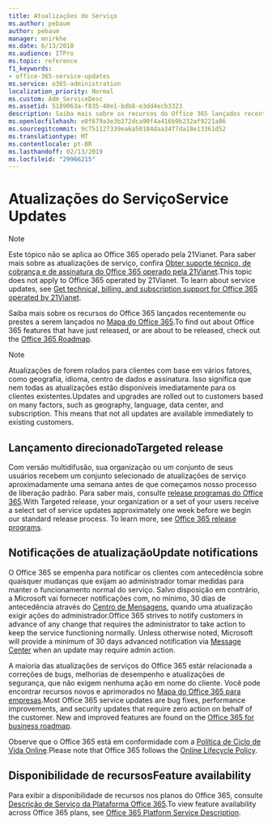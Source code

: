 ```yaml
---
title: Atualizações do Serviço
ms.author: pebaum
author: pebaum
manager: mnirkhe
ms.date: 6/13/2018
ms.audience: ITPro
ms.topic: reference
f1_keywords:
- office-365-service-updates
ms.service: o365-administration
localization_priority: Normal
ms.custom: Adm_ServiceDesc
ms.assetid: 5189063a-f835-40e1-bdb8-e3dd4ecb3323
description: Saiba mais sobre os recursos do Office 365 lançados recentemente ou prestes a serem lançados no Mapa do Office 365.
ms.openlocfilehash: e0f679a3e3b272dca90f4a416b9b232af9221a86
ms.sourcegitcommit: 9c751127339ea6a50184daa34f7da18e13361d52
ms.translationtype: MT
ms.contentlocale: pt-BR
ms.lasthandoff: 02/13/2019
ms.locfileid: "29966215"
---
```

# <a name="service-updates"></a><span data-ttu-id="ef4d0-103">Atualizações do Serviço</span><span class="sxs-lookup"><span data-stu-id="ef4d0-103">Service Updates</span></span>

> [!NOTE]
> <span data-ttu-id="ef4d0-p101">Este tópico não se aplica ao Office 365 operado pela 21Vianet. Para saber mais sobre as atualizações de serviço, confira [Obter suporte técnico, de cobrança e de assinatura do Office 365 operado pela 21Vianet](http://go.microsoft.com/fwlink/?LinkID=733350&amp;clcid=0x409).</span><span class="sxs-lookup"><span data-stu-id="ef4d0-p101">This topic does not apply to Office 365 operated by 21Vianet. To learn about service updates, see [Get technical, billing, and subscription support for Office 365 operated by 21Vianet](http://go.microsoft.com/fwlink/?LinkID=733350&amp;clcid=0x409).</span></span> 
  
<span data-ttu-id="ef4d0-106">Saiba mais sobre os recursos do Office 365 lançados recentemente ou prestes a serem lançados no [Mapa do Office 365](https://go.microsoft.com/fwlink/?LinkId=509914).</span><span class="sxs-lookup"><span data-stu-id="ef4d0-106">To find out about Office 365 features that have just released, or are about to be released, check out the [Office 365 Roadmap](https://go.microsoft.com/fwlink/?LinkId=509914).</span></span>
  
> [!NOTE]
> <span data-ttu-id="ef4d0-p102">Atualizações de forem rolados para clientes com base em vários fatores, como geografia, idioma, centro de dados e assinatura. Isso significa que nem todas as atualizações estão disponíveis imediatamente para os clientes existentes.</span><span class="sxs-lookup"><span data-stu-id="ef4d0-p102">Updates and upgrades are rolled out to customers based on many factors, such as geography, language, data center, and subscription. This means that not all updates are available immediately to existing customers.</span></span> 
  
## <a name="targeted-release"></a><span data-ttu-id="ef4d0-109">Lançamento direcionado</span><span class="sxs-lookup"><span data-stu-id="ef4d0-109">Targeted release</span></span>

<span data-ttu-id="ef4d0-p103">Com versão multidifusão, sua organização ou um conjunto de seus usuários recebem um conjunto selecionado de atualizações de serviço aproximadamente uma semana antes de que começamos nosso processo de liberação padrão. Para saber mais, consulte [release programas do Office 365](https://go.microsoft.com/fwlink/p/?LinkId=509823).</span><span class="sxs-lookup"><span data-stu-id="ef4d0-p103">With Targeted release, your organization or a set of your users receive a select set of service updates approximately one week before we begin our standard release process. To learn more, see [Office 365 release programs](https://go.microsoft.com/fwlink/p/?LinkId=509823).</span></span> 
  
## <a name="update-notifications"></a><span data-ttu-id="ef4d0-112">Notificações de atualização</span><span class="sxs-lookup"><span data-stu-id="ef4d0-112">Update notifications</span></span>

<span data-ttu-id="ef4d0-p104">O Office 365 se empenha para notificar os clientes com antecedência sobre quaisquer mudanças que exijam ao administrador tomar medidas para manter o funcionamento normal do serviço. Salvo disposição em contrário, a Microsoft vai fornecer notificações com, no mínimo, 30 dias de antecedência através do [Centro de Mensagens](http://technet.microsoft.com/library/38FB3333-BFCC-4340-A37B-DEDA509C209.aspx), quando uma atualização exigir ações do administrador.</span><span class="sxs-lookup"><span data-stu-id="ef4d0-p104">Office 365 strives to notify customers in advance of any change that requires the administrator to take action to keep the service functioning normally. Unless otherwise noted, Microsoft will provide a minimum of 30 days advanced notification via [Message Center](http://technet.microsoft.com/library/38FB3333-BFCC-4340-A37B-DEDA509C209.aspx) when an update may require admin action.</span></span> 
  
<span data-ttu-id="ef4d0-p105">A maioria das atualizações de serviços do Office 365 estár relacionada a correções de bugs, melhorias de desempenho e atualizações de segurança, que não exigem nenhuma ação em nome do cliente. Você pode encontrar recursos novos e aprimorados no [Mapa do Office 365 para empresas](http://roadmap.office.com/).</span><span class="sxs-lookup"><span data-stu-id="ef4d0-p105">Most Office 365 service updates are bug fixes, performance improvements, and security updates that require zero action on behalf of the customer. New and improved features are found on the [Office 365 for business roadmap](http://roadmap.office.com/).</span></span>
  
<span data-ttu-id="ef4d0-117">Observe que o Office 365 está em conformidade com a [Política de Ciclo de Vida Online](https://support.microsoft.com/en-us/lifecycle#gp/osslpolicy).</span><span class="sxs-lookup"><span data-stu-id="ef4d0-117">Please note that Office 365 follows the [Online Lifecycle Policy](https://support.microsoft.com/en-us/lifecycle#gp/osslpolicy).</span></span>
  
## <a name="feature-availability"></a><span data-ttu-id="ef4d0-118">Disponibilidade de recursos</span><span class="sxs-lookup"><span data-stu-id="ef4d0-118">Feature availability</span></span>

<span data-ttu-id="ef4d0-119">Para exibir a disponibilidade de recursos nos planos do Office 365, consulte [Descrição de Serviço da Plataforma Office 365](https://technet.microsoft.com/en-us/library/office-365-platform-service-description.aspx).</span><span class="sxs-lookup"><span data-stu-id="ef4d0-119">To view feature availability across Office 365 plans, see [Office 365 Platform Service Description](https://technet.microsoft.com/en-us/library/office-365-platform-service-description.aspx).</span></span>
  

